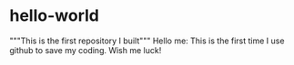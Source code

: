 # hello-world
"""This is the first repository I built"""
Hello me:
This is the first time I use github to save my coding. Wish me luck!
